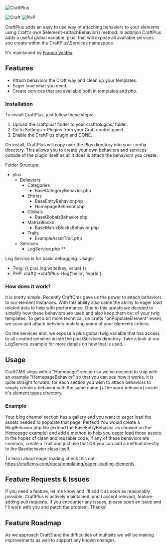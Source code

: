 ![CraftPlus](http://i.imgur.com/WOyDB0x.png)

![Craft](https://img.shields.io/badge/craft-v2.6-red.svg) ![PHP](https://img.shields.io/badge/php-v7.0-blue.svg)



CraftPlus adds an easy to use way of attaching behaviors to your elements using Craft's own $element->attachBehavior() method. 
In addition CraftPlus adds a useful global variable 'plus' that will expose all available services you create within the CraftPlus\Services namespace.

It's maintained by [Franco Valdes](https://github.com/fvaldes33).


## Features
- Attach behaviors the Craft way and clean up your templates.
- Eager load what you need.
- Create services that are available both in templates and php.

### Installation

To install CraftPlus, just follow these steps:

1. Upload the craftplus/ folder to your craft/plugins/ folder.
2. Go to Settings > Plugins from your Craft control panel.
3. Enable the CraftPlus plugin and DONE.

On install, CraftPlus will copy over the Plus directory into your config directory.
This allows you to create your own behaviors and services outside of the plugin itself 
as all it does is attach the behaviors you create. 

Folder Structure:
- plus
    - Behaviors
        - Categories
            - BaseCategoryBehavior.php
        - Entries
            - BaseEntryBehavior.php
            - HomepageBehavior.php
        - Globals
            - BaseGlobalsBehavior.php
        - MatrixBlocks
            - BaseMatrixBlocksBehavior.php
        - Traits
            - ExampleAssetTrait.php
    - Services
        - LogService.php **

Log Service is for basic debugging. 
Usage: 
- Twig: {{ plus.log.write(key, value) }}
- PHP: craft()->craftPlus->log('hello', 'world');

### How does it work?

It is pretty simple. Recently CraftCms gave us the power to attach behaviors to our element instances. With this ability also came the ability to eager load related data to help with performance. Due to this update we decided to simplify how these behaviors are used and also keep them out of your twig templates. To get a bit more technical, on crafts "onPopulateElement" event, we scan and attach behviors matching some of your elements criteria.

On the services end, we expose a plus global twig variable that has access to all created services inside the plus/Services directory. Take a look at our LogService example for more details on how that is used.


## Usage

CraftCMS ships with a "Homepage" section so we've decided to ship with an example "HomepageBehavior" so that you can see how it works. It is quite straight forward, for each section you wish to attach behaviors to simply create a behavior with the same name (+ the word behavior) inside it's element types directory. 


### Example

Your blog channel section has a gallery and you want to eager load the assets needed to populate that page. Perfect! You would create a BlogBehavior.php file (extend the BaseEntryBehavior as showed on the Homepage example) and add a method to help you eager load those assets. In the hopes of clean and reusable code, if any of these behaviors are common, create a Trait and just use that OR you can add a method directly to the Basebehavior class itself.

To learn about eager loading check this out https://craftcms.com/docs/templating/eager-loading-elements.


## Feature Requests & Issues

If you need a feature, let me know and I'll add it as soon as reasonably possible. CraftPlus is actively maintained, and I accept relevant, feature-adding pull requests. If you encounter any issues, please open an issue and I'll work with you and patch the problem. Thanks!


## Feature Roadmap
As we approach Craft3 and the difficulties of multisite we will be making improvements as well to support any known changes.
